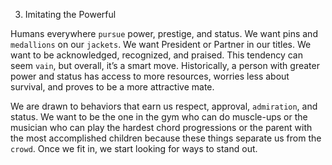 3. Imitating the Powerful

Humans everywhere `pursue` power, prestige, and status. We want pins
and `medallions` on our `jackets`. We want President or Partner in our
titles. We want to be acknowledged, recognized, and praised. This
tendency can seem `vain`, but overall, it’s a smart move. Historically, a
person with greater power and status has access to more resources,
worries less about survival, and proves to be a more attractive mate.

We are drawn to behaviors that earn us respect, approval,
`admiration`, and status. We want to be the one in the gym who can do
muscle-ups or the musician who can play the hardest chord
progressions or the parent with the most accomplished children
because these things separate us from the `crowd`. Once we fit in, we
start looking for ways to stand out.